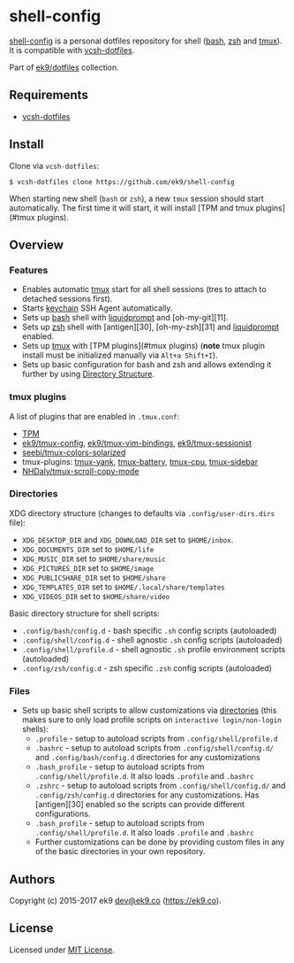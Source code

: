 shell-config
============

[shell-config][0] is a personal dotfiles repository for shell ([bash][2],
[zsh][3] and [tmux][4]). It is compatible with [vcsh-dotfiles][1].

Part of [ek9/dotfiles][10] collection.

## Requirements

- [vcsh-dotfiles][1]

## Install

Clone via `vcsh-dotfiles`:

    $ vcsh-dotfiles clone https://github.com/ek9/shell-config

When starting new shell (`bash` or `zsh`), a new `tmux` session should start
automatically. The first time it will start, it will install
[TPM and tmux plugins](#tmux plugins).

## Overview

### Features

- Enables automatic [tmux][4] start for all shell sessions (tres to attach to
  detached sessions first).
- Starts [keychain][5] SSH Agent automatically.
- Sets up [bash][2] shell with [liquidprompt][10] and [oh-my-git][11].
- Sets up [zsh][3] shell with [antigen][30], [oh-my-zsh][31] and
  [liquidprompt][10] enabled.
- Sets up [tmux][4] with [TPM plugins](#tmux plugins) (**note** tmux plugin
  install must be initialized manually via `Alt+a Shift+I`).
- Sets up basic configuration for bash and zsh and allows extending it further
  by using [Directory Structure](#Directories).

### tmux plugins

A list of plugins that are enabled in `.tmux.conf`:

- [TPM][40]
- [ek9/tmux-config][41], [ek9/tmux-vim-bindings][42], [ek9/tmux-sessionist][43]
- [seebi/tmux-colors-solarized][44]
- tmux-plugins: [tmux-yank][45], [tmux-battery][46], [tmux-cpu][47],
  [tmux-sidebar][48]
- [NHDaly/tmux-scroll-copy-mode][49]

### Directories

XDG directory structure (changes to defaults via `.config/user-dirs.dirs` file):

- `XDG_DESKTOP_DIR` and `XDG_DOWNLOAD_DIR` set to `$HOME/inbox`.
- `XDG_DOCUMENTS_DIR` set to `$HOME/life`
- `XDG_MUSIC_DIR` set to `$HOME/share/music`
- `XDG_PICTURES_DIR` set to `$HOME/image`
- `XDG_PUBLICSHARE_DIR` set to `$HOME/share`
- `XDG_TEMPLATES_DIR` set to `$HOME/.local/share/templates`
- `XDG_VIDEOS_DIR` set to `$HOME/share/video`

Basic directory structure for shell scripts:

- `.config/bash/config.d` - bash specific `.sh` config scripts (autoloaded)
- `.config/shell/config.d` - shell agnostic `.sh` config scripts
  (autoloaded)
- `.config/shell/profile.d` - shell agnostic `.sh` profile environment
  scripts (autoloaded)
- `.config/zsh/config.d` - zsh specific `.zsh` config scripts (autoloaded)

### Files

- Sets up basic shell scripts to allow customizations via [directories](#Directories)
  (this makes sure to only load profile scripts on `interactive login/non-login` shells):
    - `.profile` - setup to autoload scripts from `.config/shell/profile.d`
    - `.bashrc` - setup to autoload scripts from `.config/shell/config.d/`
      and `.config/bash/config.d` directories for any customizations
    - `.bash_profile` - setup to autoload scripts
      from `.config/shell/profile.d`. It also loads `.profile` and `.bashrc`
    - `.zshrc` - setup to autoload scripts from `.config/shell/config.d/`
      and `.config/zsh/config.d` directories for any customizations. Has
      [antigen][30] enabled so the scripts can provide different
      configurations.
    - `.bash_profile` - setup to autoload scripts
      from `.config/shell/profile.d`. It also loads `.profile` and `.bashrc`
    - Further customizations can be done by providing custom files in any of
      the basic directories in your own repository.

## Authors

Copyright (c) 2015-2017 ek9 <dev@ek9.co> (https://ek9.co).

## License

Licensed under [MIT License](LICENSE).

[0]: https://github.com/ek9/shell-config
[1]: https://github.com/ek9/vcsh-dotfiles
[2]: https://www.gnu.org/software/bash/
[3]: http://www.zsh.org/
[4]: https://github.com/tmux/tmux
[5]: https://github.com/funtoo/keychain
[10]: https://github.com/ek9/dotfiles
[40]: https://github.com/tmux-plugins/tpm
[41]: https://github.com/ek9/tmux-config
[42]: https://github.com/ek9/tmux-vim-bindings
[43]: https://github.com/ek9/tmux-sessionist
[44]: https://github.com/seebi/tmux-colors-solarized
[45]: https://github.com/tmux-plugins/tmux-yank
[46]: https://github.com/tmux-plugins/tmux-battery
[47]: https://github.com/tmux-plugins/tmux-cpu
[48]: https://github.com/tmux-plugins/tmux-sidebar
[49]: https://github.com/NHDaly/tmux-scroll-copy-mode
